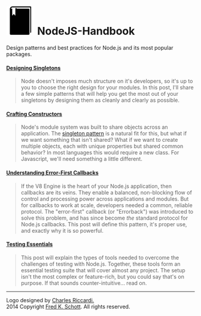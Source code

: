 ![icon](NodeJS-Handbook.png)   NodeJS-Handbook
==============================================

Design patterns and best practices for Node.js and its most popular packages.

#### [Designing Singletons](http://fredkschott.com/post/2013/12/node-js-cookbook---designing-singletons/)
> Node doesn't imposes much structure on it's developers, so it's up to you to choose the right design for your modules. In this post, I'll share a few simple patterns that will help you get the most out of your singletons by designing them as cleanly and clearly as possible.

#### [Crafting Constructors](http://fredkschott.com/post/2014/01/node-js-cookbook---constructors-and-custom-types/)
> Node's module system was built to share objects across an application. The [singleton pattern](http://fredkschott.com/post/2013/12/node-js-cookbook---designing-singletons/) is a natural fit for this, but what if we want something that isn't shared? What if we want to create multiple objects, each with unique properties but shared common behavior? In most languages this would require a new class. For Javascript, we'll need something a little different.

#### [Understanding Error-First Callbacks](http://fredkschott.com/post/2014/03/understanding-error-first-callbacks-in-node-js/)
>  If the V8 Engine is the heart of your Node.js application, then callbacks are its veins. They enable a balanced, non-blocking flow of control and processing power across applications and modules. But for callbacks to work at scale, developers needed a common, reliable protocol. The "error-first" callback (or "Errorback") was introduced to solve this problem, and has since become *the* standard protocol for Node.js callbacks. This post will define this pattern, it's proper use, and exactly why it is so powerful.

#### [Testing Essentials](http://fredkschott.com/post/2014/05/nodejs-testing-essentials/)
> This post will explain the types of tools needed to overcome the challenges of testing with Node.js. Together, these tools form an essential testing suite that will cover almost any project. The setup isn't the most complex or feature-rich, but you could say that's on purpose. If that sounds counter-intuitive... read on.




---

Logo designed by <a href="http://www.thenounproject.com/charles/" target="_blank">Charles Riccardi.</a>   
2014 Copyright [Fred K. Schott](http://fredkschott.com/). All rights reserved.
